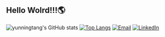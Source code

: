 ## Hello Wolrd!!!🌎

![yunningtang's GitHub stats](https://github-readme-stats.vercel.app/api?username=yunningtang&show_icons=true&theme=algolia)
[![Top Langs](https://github-readme-stats.vercel.app/api/top-langs/?username=yunningtang)](https://github.com/yunningtang/github-readme-stats)
[![Email](https://img.shields.io/badge/Email-contact%20me-blue)](mailto:yn.tang@mail.utoronto.ca)
[![LinkedIn](https://img.shields.io/badge/LinkedIn-contact%20me-blue?style=flat&logo=linkedin)](https://www.linkedin.com/in/riley-t-7b29171b6/)




<!--
**yunningtang/yunningtang** is a ✨ _special_ ✨ repository because its `README.md` (this file) appears on your GitHub profile.
Here are some ideas to get you started:

- 🔭 I’m currently working on ...
- 🌱 I’m currently learning ...
- 👯 I’m looking to collaborate on ...
- 🤔 I’m looking for help with ...
- 💬 Ask me about ...
- 📫 How to reach me: ...
- 😄 Pronouns: ...
- ⚡ Fun fact: ...
-->
